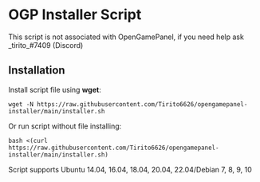 # OGP Installer Script
This script is not associated with OpenGamePanel, if you need help ask \_tirito\_#7409 (Discord)
##  Installation
Install script file using **wget**:
```
wget -N https://raw.githubusercontent.com/Tirito6626/opengamepanel-installer/main/installer.sh
```
Or run script without file installing:
```
bash <(curl https://raw.githubusercontent.com/Tirito6626/opengamepanel-installer/main/installer.sh)
```
Script supports Ubuntu 14.04, 16.04, 18.04, 20.04, 22.04/Debian 7, 8, 9, 10
